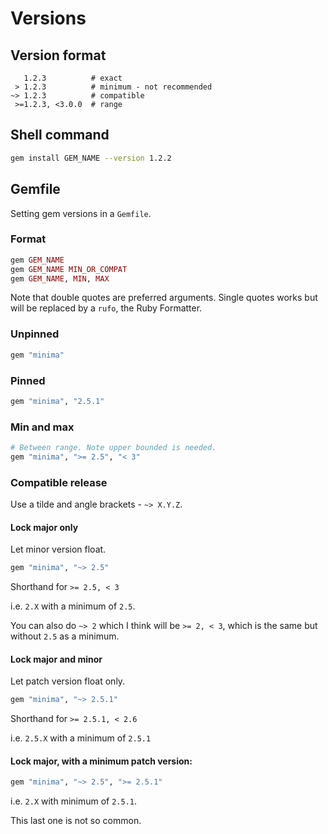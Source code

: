 # Versions


## Version format

```
   1.2.3          # exact
 > 1.2.3          # minimum - not recommended
~> 1.2.3          # compatible
 >=1.2.3, <3.0.0  # range
```


## Shell command

```sh
gem install GEM_NAME --version 1.2.2
```

## Gemfile

Setting gem versions in a `Gemfile`.

### Format

```ruby
gem GEM_NAME
gem GEM_NAME MIN_OR_COMPAT
gem GEM_NAME, MIN, MAX
```

Note that double quotes are preferred arguments. Single quotes works but will be replaced by a `rufo`, the Ruby Formatter.

### Unpinned

```ruby
gem "minima"
```

### Pinned

```ruby
gem "minima", "2.5.1"
```

### Min and max

```ruby
# Between range. Note upper bounded is needed.
gem "minima", ">= 2.5", "< 3"
```

### Compatible release

Use a tilde and angle brackets - `~> X.Y.Z`.

#### Lock major only

Let minor version float.

```ruby
gem "minima", "~> 2.5"
```

Shorthand for `>= 2.5, < 3`

i.e. `2.X` with a minimum of `2.5`.

You can also do `~> 2` which I think will be `>= 2, < 3`, which is the same but without `2.5` as a minimum.

#### Lock major and minor

Let patch version float only.

```ruby
gem "minima", "~> 2.5.1"
```

Shorthand for `>= 2.5.1, < 2.6`

i.e. `2.5.X` with a minimum of `2.5.1`

#### Lock major, with a minimum patch version:

```ruby
gem "minima", "~> 2.5", ">= 2.5.1"
```

i.e. `2.X` with minimum of `2.5.1`.

This last one is not so common.
